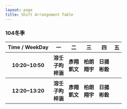 ```yaml
---
layout: page
title: Shift Arrangement Table
---
```


### 104冬季

<table>
  <thead>
    <tr>
      <th>Time / WeekDay</th>
      <th>一</th>
      <th>二</th>
      <th>三</th>
      <th>四</th>
      <th>五</th>
    </tr>
  </thead>
  <tbody>
    <tr>
      <th>10:20~10:50</th>
      <th>溶壬<br />子昀<br />梓涵</th>
      <th>彥翔<br />凱文</th>
      <th>柏朗<br />翔宇</th>
      <th>日揚<br />彬銓</th>
      <th>&nbsp;</th>
    </tr>
  </tbody>
  <tbody>
    <tr>
      <th>12:20~13:20</th>
      <th>溶壬<br />子昀<br />梓涵</th>
      <th>彥翔<br />凱文</th>
      <th>柏朗<br />翔宇</th>
      <th>日揚<br />彬銓</th>
      <th>&nbsp;</th>
    </tr>
  </tbody>
</table>

